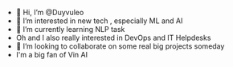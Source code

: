 - 👋 Hi, I’m @Duyvuleo
- 👀 I’m interested in new tech , especially ML and AI
- 🌱 I’m currently learning NLP task 
- Oh and I also really interested in  DevOps and IT Helpdesks
- 💞️ I’m looking to collaborate on some real big projects someday 
- I'm a big fan of Vin AI


<!---
DuyTa506/DuyTa506 is a ✨ special ✨ repository because its `README.md` (this file) appears on your GitHub profile.
You can click the Preview link to take a look at your changes.
--->

